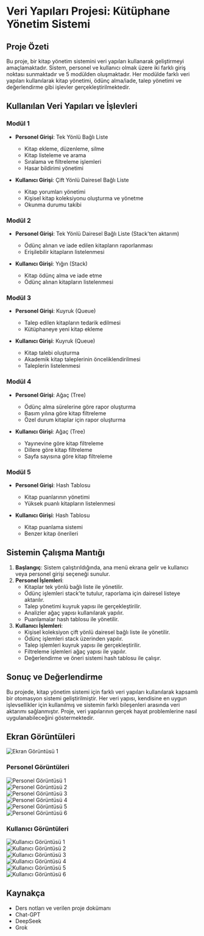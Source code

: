 # Veri Yapıları Projesi: Kütüphane Yönetim Sistemi

## Proje Özeti

Bu proje, bir kitap yönetim sistemini veri yapıları kullanarak geliştirmeyi amaçlamaktadır. Sistem, personel ve kullanıcı olmak üzere iki farklı giriş noktası sunmaktadır ve 5 modülden oluşmaktadır. Her modülde farklı veri yapıları kullanılarak kitap yönetimi, ödünç alma/iade, talep yönetimi ve değerlendirme gibi işlevler gerçekleştirilmektedir.

## Kullanılan Veri Yapıları ve İşlevleri

### Modül 1

- **Personel Girişi**: Tek Yönlü Bağlı Liste  
  - Kitap ekleme, düzenleme, silme  
  - Kitap listeleme ve arama  
  - Sıralama ve filtreleme işlemleri  
  - Hasar bildirimi yönetimi  

- **Kullanıcı Girişi**: Çift Yönlü Dairesel Bağlı Liste  
  - Kitap yorumları yönetimi  
  - Kişisel kitap koleksiyonu oluşturma ve yönetme  
  - Okunma durumu takibi  

### Modül 2

- **Personel Girişi**: Tek Yönlü Dairesel Bağlı Liste (Stack'ten aktarım)  
  - Ödünç alınan ve iade edilen kitapların raporlanması  
  - Erişilebilir kitapların listelenmesi  

- **Kullanıcı Girişi**: Yığın (Stack)  
  - Kitap ödünç alma ve iade etme  
  - Ödünç alınan kitapların listelenmesi  

### Modül 3

- **Personel Girişi**: Kuyruk (Queue)  
  - Talep edilen kitapların tedarik edilmesi  
  - Kütüphaneye yeni kitap ekleme  

- **Kullanıcı Girişi**: Kuyruk (Queue)  
  - Kitap talebi oluşturma  
  - Akademik kitap taleplerinin önceliklendirilmesi  
  - Taleplerin listelenmesi  

### Modül 4

- **Personel Girişi**: Ağaç (Tree)  
  - Ödünç alma sürelerine göre rapor oluşturma  
  - Basım yılına göre kitap filtreleme  
  - Özel durum kitaplar için rapor oluşturma  

- **Kullanıcı Girişi**: Ağaç (Tree)  
  - Yayınevine göre kitap filtreleme  
  - Dillere göre kitap filtreleme  
  - Sayfa sayısına göre kitap filtreleme  

### Modül 5

- **Personel Girişi**: Hash Tablosu  
  - Kitap puanlarının yönetimi  
  - Yüksek puanlı kitapların listelenmesi  

- **Kullanıcı Girişi**: Hash Tablosu  
  - Kitap puanlama sistemi  
  - Benzer kitap önerileri  

## Sistemin Çalışma Mantığı

1. **Başlangıç**: Sistem çalıştırıldığında, ana menü ekrana gelir ve kullanıcı veya personel girişi seçeneği sunulur.  
2. **Personel İşlemleri**:  
   - Kitaplar tek yönlü bağlı liste ile yönetilir.  
   - Ödünç işlemleri stack'te tutulur, raporlama için dairesel listeye aktarılır.  
   - Talep yönetimi kuyruk yapısı ile gerçekleştirilir.  
   - Analizler ağaç yapısı kullanılarak yapılır.  
   - Puanlamalar hash tablosu ile yönetilir.  
3. **Kullanıcı İşlemleri**:  
   - Kişisel koleksiyon çift yönlü dairesel bağlı liste ile yönetilir.  
   - Ödünç işlemleri stack üzerinden yapılır.  
   - Talep işlemleri kuyruk yapısı ile gerçekleştirilir.  
   - Filtreleme işlemleri ağaç yapısı ile yapılır.  
   - Değerlendirme ve öneri sistemi hash tablosu ile çalışır.  

## Sonuç ve Değerlendirme

Bu projede, kitap yönetim sistemi için farklı veri yapıları kullanılarak kapsamlı bir otomasyon sistemi geliştirilmiştir. Her veri yapısı, kendisine en uygun işlevsellikler için kullanılmış ve sistemin farklı bileşenleri arasında veri aktarımı sağlanmıştır. Proje, veri yapılarının gerçek hayat problemlerine nasıl uygulanabileceğini göstermektedir.  

## Ekran Görüntüleri
![Ekran Görüntüsü 1](media/image0.png)

### Personel Görüntüleri
![Personel Görüntüsü 1](media/image1.png)  
![Personel Görüntüsü 2](media/image2.png)  
![Personel Görüntüsü 3](media/image3.png)  
![Personel Görüntüsü 4](media/image4.png)  
![Personel Görüntüsü 5](media/image5.png)  
![Personel Görüntüsü 6](media/image6.png)   

### Kullanıcı Görüntüleri
![Kullanıcı Görüntüsü 1](media/image7.png)  
![Kullanıcı Görüntüsü 2](media/image8.png)  
![Kullanıcı Görüntüsü 3](media/image9.png)  
![Kullanıcı Görüntüsü 4](media/image10.png)  
![Kullanıcı Görüntüsü 5](media/image11.png)  
![Kullanıcı Görüntüsü 6](media/image12.png)  

## Kaynakça

- Ders notları ve verilen proje dokümanı  
- Chat-GPT  
- DeepSeek  
- Grok  